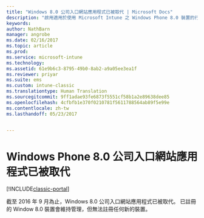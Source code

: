 ```yaml
---
title: "Windows 8.0 公司入口網站應用程式已被取代 | Microsoft Docs"
description: "啟用適用於使用 Microsoft Intune 之 Windows Phone 8.0 裝置的行動裝置管理 (MDM)。"
keywords: 
author: NathBarn
manager: angrobe
ms.date: 02/16/2017
ms.topic: article
ms.prod: 
ms.service: microsoft-intune
ms.technology: 
ms.assetid: 61e9b6c3-8795-49b0-8ab2-a9a05ee3ea1f
ms.reviewer: priyar
ms.suite: ems
ms.custom: intune-classic
ms.translationtype: Human Translation
ms.sourcegitcommit: 9ff1adae93fe6873f5551cf58b1a2e89638dee85
ms.openlocfilehash: 4cfbfb1e370f0210781f5611788564ab89f5e99e
ms.contentlocale: zh-tw
ms.lasthandoff: 05/23/2017


---
```


#  <a name="windows-phone-80-company-portal-app-deprecated"></a>Windows Phone 8.0 公司入口網站應用程式已被取代

[!INCLUDE[classic-portal](../includes/classic-portal.md)]

截至 2016 年 9 月為止，Windows 8.0 公司入口網站應用程式已被取代。 已註冊的 Window 8.0 裝置會維持管理，但無法註冊任何新的裝置。


